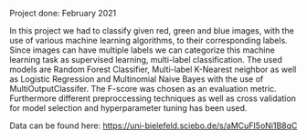 Project done: February 2021

In this project we had to classify given red, green and blue images, with the use of various machine learning algorithms, to their corresponding labels. Since images can have multiple labels we can categorize this machine learning task as supervised learning, multi-label classification. The used models are Random Forest Classifier, Multi-label K-Nearest neighbor as well as Logistic Regression and Multinomial Naive Bayes with the use of MultiOutputClassifer. The F-score was chosen as an evaluation metric. Furthermore different preproccessing techniques as well as cross validation for model selection and hyperparameter tuning has been used.

Data can be found here: https://uni-bielefeld.sciebo.de/s/aMCuFI5oNi1B8qC
